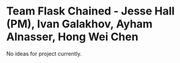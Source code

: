 # Team Flask Chained - Jesse Hall (PM), Ivan Galakhov, Ayham Alnasser, Hong Wei Chen

No ideas for project currently.